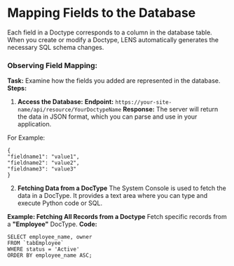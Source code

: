 #  Mapping Fields to the Database 
  
Each field in a Doctype corresponds to a column in the database table. When you create or modify a Doctype, LENS automatically generates the necessary SQL schema changes.  

### Observing Field Mapping:  

**Task:** Examine how the fields you added are represented in the database.
**Steps:**
1.  **Access the Database:**
**Endpoint:** `https://your-site-name/api/resource/YourDoctypeName`
**Response:** The server will return the data in JSON format, which you can parse and use in your application.

For Example:
``` 
{ 
"fieldname1": "value1", 
"fieldname2": "value2", 
"fieldname3": "value3" 
}
```

2. **Fetching Data from a DocType**
The System Console is used to fetch the data in a DocType. It provides a text area where you can type and execute Python code or SQL.

**Example: Fetching All Records from a Doctype**
Fetch specific records from a **"Employee"** DocType.
**Code:**
```
SELECT employee_name, owner
FROM `tabEmployee`
WHERE status = 'Active'
ORDER BY employee_name ASC;
```

<!--stackedit_data:
eyJoaXN0b3J5IjpbMTIxODE0NTA0NCwtNjkyMTA1NzQ2LC0xNz
A1NjI3NzEyLDE4MjE1NzAxODEsLTE4NjQ0MTU4NjUsLTE4OTQ2
NDQ4NDIsLTE4MTg2OTU0NCwtNTEyOTMzNDYyXX0=
-->